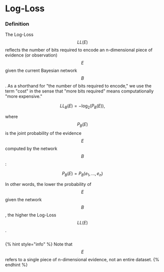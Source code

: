 # Log-Loss

### Definition <a href="#h3__1695316360" id="h3__1695316360"></a>

The Log-Loss $$LL(E)$$ reflects the number of bits required to encode an n-dimensional piece of evidence (or observation) $$E$$ given the current Bayesian network $$B$$. As a shorthand for "the number of bits required to encode," we use the term "cost" in the sense that "more bits required" means computationally "more expensive."

$$L{L_B}(E) = - {\log _2}\left( {{P_B}(E)} \right),$$

where $${{P_B}(E)}$$ is the joint probability of the evidence $$E$$ computed by the network $$B$$:

$$P_B(E) = P_B({e_1},...,{e_n})$$

In other words, the lower the probability of $$E$$ given the network $$B$$, the higher the Log-Loss $$LL(E)$$.&#x20;

<figure><img src="https://bayesia.clickhelp.co/resources/Storage/bayesialab/User-Guide/Menus/Analysis/Report/Evidence/Information-Gain/LL(E)vsP(E).svg" alt=""><figcaption></figcaption></figure>

{% hint style="info" %}
Note that $$E$$ refers to a single piece of n-dimensional evidence, not an entire dataset.
{% endhint %}
